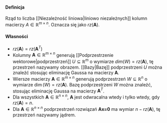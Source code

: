 #### Definicja
Rząd to liczba [[Niezależność liniowa|liniowo niezależnych]] kolumn macierzy $A\in\mathbb{R}^{m\times n}$. Oznacza się jako $rz(\textbf{A})$.

#### Własności
- $rz(\textbf{A}) = rz(\textbf{A}^T)$
- Kolumny $\textbf{A}\in\mathbb{R}^{m\times n}$ generują [[Podprzestrzenie wektorowe|podprzestrzeń]] $U \subseteq \mathbb{R}^m$ o wymiarze $dim(W)=rz(\textbf{A})$, tę przestrzeń nazywamy obrazem. [[Bazy|Bazę]] podprzestrzeni $U$ można znaleźć stosując eliminację Gaussa na macierzy $\textbf{A}$.
- Wiersze macierzy $\textbf{A}\in \mathbb{R}^{m\times n}$ generują podprzestrzeń $W \subseteq \mathbb{R}^n$ o wymiarze $\dim(W) = rz(\textbf{A})$. Bazę podprzestrzeni $W$ można znaleźć, stosując eliminację Gaussa na macierzy $\textbf{A}^T$.
- Dla wszystkich $\textbf{A}\in\mathbb{R}^{n\times n}$, $\textbf{A}$ jest odwracalna wtedy i tylko wtedy, gdy $rz(\textbf{A}) = n$. 
- Dla $\textbf{A}\in\mathbb{R}^{n\times n}$ podprzestrzeń rozwiązań $\textbf{Ax=0}$ ma wymiar $n-rz(\textbf{A})$, tę przestrzeń nazywamy jądrem.
